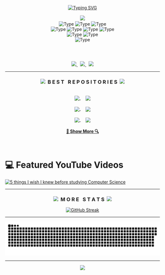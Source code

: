 <div align=center>
  <a href="https://git.io/typing-svg"><img src="http://readme-typing-svg.herokuapp.com?font=Fira+Code&duration=4000&pause=1000&color=FFFFFF&center=true&width=520&lines=Hey+there!+My+name+is+Andorka+Dominik;I'm+a+Web+Developer;I'm+a+Syntax+Error+Enthusiast" alt="Typing SVG" /></a>
</div>

<br />

<div align=center>
  <a href="https://github.com/AndorkaDominik/">
    <img src="https://github-readme-stats.vercel.app/api?username=AndorkaDominik&show_icons=true&icon_color=FFFFFF&theme=dark&bg_color=FFFFFF00&hide_title=true&hide_border=true&hide=prs,stars&include_all_commits=true" />
  </a>
</div>

<div align="center">
  <img alt="Type" src="https://img.shields.io/badge/react-000000?style=for-the-badge&color=FFFFFF" />
  <img alt="Type" src="https://img.shields.io/badge/javascript-000000?style=for-the-badge&color=FFFFFF" />
  <img alt="Type" src="https://img.shields.io/badge/typescript-000000?style=for-the-badge&color=FFFFFF" />
  <br/>
  <img alt="Type" src="https://img.shields.io/badge/next.js-000000?style=for-the-badge&color=FFFFFF" />
  <img alt="Type" src="https://img.shields.io/badge/java-000000?style=for-the-badge&color=FFFFFF" />
  <img alt="Type" src="https://img.shields.io/badge/c++-000000?style=for-the-badge&color=FFFFFF" />
  <img alt="Type" src="https://img.shields.io/badge/c-000000?style=for-the-badge&color=FFFFFF" />
  <br/>
  <img alt="Type" src="https://img.shields.io/badge/python-000000?style=for-the-badge&color=FFFFFF" />
  <img alt="Type" src="https://img.shields.io/badge/react_native-000000?style=for-the-badge&color=FFFFFF" />
  <br/>
  <img alt="Type" src="https://img.shields.io/badge/autohotkey-000000?style=for-the-badge&color=FFFFFF" />
</div>

<br><br>

<div align="center">
  <a href="mailto:dominik.andorka@gmail.com">
    <img src="https://img.shields.io/badge/Gmail%20-%0A66C2.svg?&style=for-the-badge&logo=gmail&logoColor=000000&color=FFFFFF" target="_blank" />
  </a>
   &nbsp;
  <a href="https://www.linkedin.com/in/dominik-andorka-86820427b">
    <img src="https://img.shields.io/badge/LinkedIn%20-%0A66C2.svg?&style=for-the-badge&logo=LinkedIn&logoColor=000000&color=FFFFFF" target="_blank"/>
  </a>
  &nbsp;
  <a href="https://andorkadominik.hu/">
    <img src="https://img.shields.io/badge/Portfolio%20-%FFFFFF.svg?&style=for-the-badge&logo=Vercel&logoColor=000000&color=FFFFFF" target="_blank"/>
  </a>
</div>

<hr>

<h3 align="center"><img src="https://slackmojis.com/emojis/59967-duck_dance/download" width="30"/>&nbsp;&nbsp;B E S T &nbsp; R E P O S I T O R I E S&nbsp;&nbsp;<img src="https://slackmojis.com/emojis/59967-duck_dance/download" width="30"/></h3>

<br> 

<div width="100%" align="center">
  <a align="center" href="https://github.com/AndorkaDominik/LearnJava" title="LearnJava">
    <img align="center" height="115" src="https://github-readme-stats-git-masterrstaa-rickstaa.vercel.app/api/pin/?username=AndorkaDominik&repo=LearnJava&theme=dark&icon_color=FFFFFF&border_color=FFFFFF&bg_color=FFFFFF00&border_radius=10">
  </a>
  &nbsp;&nbsp;&nbsp;
   <a align="center" href="https://github.com/AndorkaDominik/Quiz" title="Quiz">
    <img align="center" height="115" src="https://github-readme-stats-git-masterrstaa-rickstaa.vercel.app/api/pin/?username=AndorkaDominik&repo=Quiz&theme=dark&icon_color=FFFFFF&border_color=FFFFFF&bg_color=FFFFFF00&border_radius=10">
  </a>
  
</div>
<br> 
<div width="100%" align="center">
  <a align="center" href="https://github.com/AndorkaDominik/CryptoTracker" title="CryptoTracker">
    <img align="center" height="115" src="https://github-readme-stats-git-masterrstaa-rickstaa.vercel.app/api/pin/?username=AndorkaDominik&repo=CryptoTracker&theme=dark&icon_color=FFFFFF&border_color=FFFFFF&bg_color=FFFFFF00&border_radius=10">
  </a>
  &nbsp;&nbsp;&nbsp;
   <a align="center" href="https://github.com/AndorkaDominik/PhoneBook" title="PhoneBook">
    <img align="center" height="115" src="https://github-readme-stats-git-masterrstaa-rickstaa.vercel.app/api/pin/?username=AndorkaDominik&repo=PhoneBook&theme=dark&icon_color=FFFFFF&border_color=FFFFFF&bg_color=FFFFFF00&border_radius=10">
  </a>  
  
</div>

<br> 

<div width="100%" align="center">
  <a align="center" href="https://github.com/AndorkaDominik/StudentScoreboard" title="StudentScoreboard">
    <img align="center" height="115" src="https://github-readme-stats-git-masterrstaa-rickstaa.vercel.app/api/pin/?username=AndorkaDominik&repo=StudentScoreboard&theme=dark&icon_color=FFFFFF&border_color=FFFFFF&bg_color=FFFFFF00&border_radius=10">
  </a>
  &nbsp;&nbsp;&nbsp;
  <a align="center" href="https://github.com/AndorkaDominik/LearnLab" title="LearnLab">
    <img align="center" height="115" src="https://github-readme-stats-git-masterrstaa-rickstaa.vercel.app/api/pin/?username=AndorkaDominik&repo=LearnLab&theme=dark&icon_color=FFFFFF&border_color=FFFFFF&bg_color=FFFFFF00&border_radius=10">
  </a>
</div>

<h4 align="center">
  <a href="https://github.com/AndorkaDominik?tab=repositories" title="Show Repositories">🔎 Show More 🔍</a>
</h4>

<br/>

# 💻 Featured YouTube Videos
[![5 things I wish I knew before studying Computer Science](https://ytcards.demolab.com/?id=v_6gFZ2MKjE&title=Master+React+with+TypeScript&lang=en&timestamp=1724528500&background_color=%230d1117&title_color=%23ffffff&stats_color=%23dedede&max_title_lines=1&width=250&border_radius=5&duration=88 "Master React with TypeScript | TypeScript Course Overview")](https://youtu.be/v_6gFZ2MKjE?si=b7QYksN87h0wsGpQ)

<hr />
<h3 align="center"><img src="https://emojis.slackmojis.com/emojis/images/1712916265/92029/pedro.gif?1712916265" width="30"/>&nbsp;&nbsp;M O R E &nbsp; S T A T S&nbsp;&nbsp;<img src="https://emojis.slackmojis.com/emojis/images/1712916265/92029/pedro.gif?1712916265" width="30"/></h3>

<div align="center">
 <a href="https://git.io/streak-stats"><img src="https://github-readme-streak-stats-one-pi.vercel.app?user=AndorkaDominik&theme=highcontrast&hide_border=true&background=transparent" alt="GitHub Streak" /></a>
</div>

<hr />
<div align="center">
  
  ![Cool looking snake](./github-snake.svg)

</div>

<hr />

<div align="center">

<img src="https://emojis.slackmojis.com/emojis/images/1721793844/95229/nookoutq.gif?1721793844" width="50%" />

</div>
